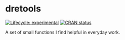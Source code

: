 
<!-- README.md is generated from README.Rmd. Please edit that file -->

# dretools

<!-- badges: start -->

[![Lifecycle:
experimental](https://img.shields.io/badge/lifecycle-experimental-orange.svg)](https://lifecycle.r-lib.org/articles/stages.html#experimental)
[![CRAN
status](https://www.r-pkg.org/badges/version/dretools)](https://CRAN.R-project.org/package=dretools)
<!-- badges: end -->

A set of small functions I find helpful in everyday work.
